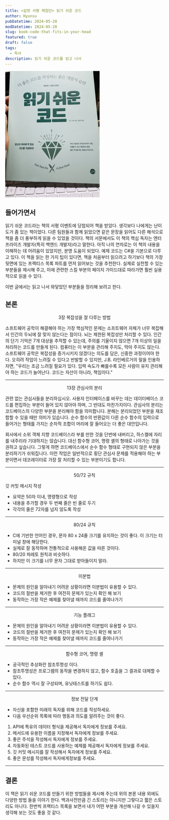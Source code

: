 ```yaml
---
title: <길벗 서평 체험단> 읽기 쉬운 코드
author: Hyunsu
pubDatetime: 2024-05-20
modDatetime: 2024-05-20
slug: book-code-that-fits-in-your-head
featured: true
draft: false
tags:
  - 독서
description: 읽기 쉬운 코드를 읽고 나서
---
```


<img src="/src/content/images/book-code-that-fits-in-your-head.jpg" alt="image" width="300" height="auto">

## 들어가면서

읽기 쉬운 코드라는 책의 서평 이벤트에 당첨되어 책을 받았다. 생각보다 나에게는 난이도가 좀 있는 책이었다. 다른 팀원들과 함께 읽었으면 같은 문장을 읽어도 다른 해석으로 책을 좀 더 풍부하게 읽을 수 있었을 것이다. 책의 서문에서도 이 책의 핵심 독자는 엔터프라이즈 개발자(특히 백엔드 개발자)라고 말한다. 아직 나의 연차로는 이 책의 내용을 이해하는 데 어려움이 있었지만, 분명 도움이 되었다. 예제 코드는 C#을 기본으로 다루고 있다. 이 책을 읽는 한 가지 팁이 있다면, 책을 처음부터 읽으려고 하기보다 책의 가장 뒷면에 있는 프랙티스 목록 파트를 먼저 읽어보는 것을 추천한다. 실제로 실천할 수 있는 부분들을 제시해 주고, 이에 관련한 스킬 부분의 페이지 가이드대로 따라가면 훨씬 실용적으로 읽을 수 있다.

이번 글에서는 읽고 나서 와닿았던 부분들을 정리해 보려고 한다.

## 본론

<p align="center">3장 복잡성을 잘 다루는 방법</p>
소프트웨어 공학이 해결해야 하는 가장 핵심적인 문제는 소프트웨어 자체가 너무 복잡해서 인간의 두뇌에 잘 맞지 않는다는 점이다. 뇌는 제한된 복잡성만 처리할 수 있다. 인간의 단기 기억은 7개 대상을 추적할 수 있는데, 주의를 기울이지 않으면 7개 이상의 일을 처리하는 코드를 만들게 된다. 컴퓨터는 이 부분을 관리해 주지도, 막아 주지도 않는다. 소프트웨어 공학은 복잡성을 증가시키지 않겠다는 의도를 담은, 신중한 과정이어야 한다. 오히려 작업이 느려질 수 있다고 반발할 수 있지만, J.B. 라인베르거의 말을 인용하자면, "우리는 조금 느려질 필요가 있다. 입력 속도가 빠를수록 모든 사람이 유지 관리해야 하는 코드가 늘어난다. 코드는 자산이 아니라, 책임이다."

---

<p align="center">13장 관심사의 분리</p>
관련 없는 관심사들을 분리하십시오. 사용자 인터페이스를 바꾸는 데는 데이터베이스 코드를 편집하는 부분이 들어 있지 않아야 하며, 그 반대도 마찬가지이다. 관심사의 분리는 코드베이스의 다양한 부분을 분리해야 함을 의미합니다. 분해는 분리되었던 부분을 재조합할 수 있을 때만 의미가 있습니다. 순수 함수의 반환값이 다른 순수 함수의 입력으로 들어가는 형태를 가지는 순차적 조합이 머리에 잘 들어오는 더 좋은 대안입니다.

회사에서 소위 객체 지향 코드베이스라 부를 만한 것을 단번에 내버리고, 하스켈에 자리를 내주리라 기대하지는 않습니다. 대신 함수형 코어, 명령 셸의 형태로 나아가는 것을 권하고 싶습니다. 그렇게 하면 코드베이스에서 순수 함수 형태로 구현되지 않은 부분을 분리하기가 쉬워집니다. 이런 작업은 일반적으로 횡단 관심사 문제를 적용해야 하는 부분이면서 데코레이터로 가장 잘 처리할 수 있는 부분이기도 합니다.

---

<p align="center">50/72 규칙</p>

깃 커밋 메시지 작성

- 요약은 50자 이내, 명령형으로 작성
- 내용을 추가할 경우 두 번째 줄은 빈 줄로 두기
- 각각의 줄은 72자를 넘지 않도록 작성

---

<p align="center">80/24 규칙</p>

- C에 기반한 언어인 경우, 문자 80 x 24줄 크기를 유지하는 것이 좋다.
  이 크기는 터미널 창에 해당한다.
- 실제로 잘 동작하며 전통적으로 사용해온 값을 따른 것이다.
- 80/20 파레토 원칙과 비슷하다.
- 하지만 이 크기를 너무 문자 그대로 받아들이지 말라.

---

<p align="center">이분법</p>

- 문제의 원인을 알아내기 어려운 상황이라면 이분법이 유용할 수 있다.
- 코드의 절반을 제거한 후 여전히 문제가 있는지 확인 해 보기
- 동작하는 가장 작은 예제를 찾아낼 때까지 코드를 줄여나가기

---

<p align="center">기능 플래그</p>

- 문제의 원인을 알아내기 어려운 상황이라면 이분법이 유용할 수 있다.
- 코드의 절반을 제거한 후 여전히 문제가 있는지 확인 해 보기
- 동작하는 가장 작은 예제를 찾아낼 때까지 코드를 줄여나가기

---

<p align="center">함수형 코어, 명령 셸</p>

- 궁극적인 추상화란 참조투명성 이다.
- 참조투명성은 프로그램의 동작을 변경하지 않고, 함수 호출을 그 결과로 대체할 수 있다.
- 순수 함수 역시 잘 구성되며, 유닛테스트를 하기도 쉽다.

---

<p align="center">정보 전달 단계</p>

- 자신을 포함한 미래의 독자를 위해 코드를 작성하세요.
- 다음 우선순위 목록에 따라 행동과 의도를 알려주는 것이 좋다.

1. API에 특유의 데이터 형식을 제공해서 독자에게 정보를 주세요.
2. 메서드에 유용한 이름을 지정해서 독자에게 정보를 주세요.
3. 좋은 주석을 작성해서 독자에게 정보를 주세요.
4. 자동화된 테스트 코드를 사용하는 예제를 제공해서 독자에게 정보를 주세요.
5. 깃 커밋 메시지를 잘 작성해서 독자에게 정보를 주세요.
6. 좋은 문성를 작성해서 독자에게정보를 주세요.

---

## 결론

이 책은 읽기 쉬운 코드를 만들기 위한 방법들을 제시해 주는데 위의 본론 내용 외에도 다양한 방법 들을 이야기 한다. 백과사전만큼 긴 스토리는 아니지만
그렇다고 짧은 스토리도 아니다.
한번씩 프랙티스 목록을 보면서 내가 어떤 부분을 개선해 나갈 수 있을지 생각해 보는 것도 좋을 것 같다.
